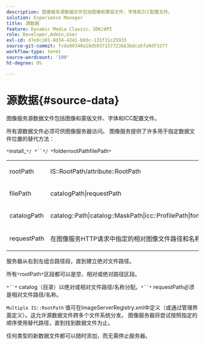 ```yaml
---
description: 图像服务源数据文件包括图像和蒙版文件、字体和ICC配置文件。
solution: Experience Manager
title: 源数据
feature: Dynamic Media Classic，SDK/API
role: Developer,Admin,User
exl-id: d7e9c101-8d34-4241-b03c-131f31c25933
source-git-commit: fcda99340a18d5037157723bb3bdca5fa9df3277
workflow-type: tm+mt
source-wordcount: '199'
ht-degree: 0%

---
```


# 源数据{#source-data}

图像服务源数据文件包括图像和蒙版文件、字体和ICC配置文件。

所有源数据文件必须可供图像服务器访问。 图像服务提供了许多用于指定数据文件位置的替代方法：

`*`install_`*/ *``*/ *`folderrootPathfilePath`*`

<table id="simpletable_26686444C7EF46D6BC4C0490C8010BF9"> 
 <tr class="strow"> 
  <td class="stentry"> <p><span class="codeph"> <span class="varname"> rootPath</span></span> </p></td> 
  <td class="stentry"> <p><span class="codeph"> IS::RootPath/attribute::RootPath</span> </p></td> 
 </tr> 
 <tr class="strow"> 
  <td class="stentry"> <p><span class="codeph"> <span class="varname"> filePath  </span></span> </p></td> 
  <td class="stentry"> <p><span class="codeph"> catalogPath|requestPath</span> </p></td> 
 </tr> 
 <tr class="strow"> 
  <td class="stentry"> <p><span class="codeph"> <span class="varname"> catalogPath</span></span> </p></td> 
  <td class="stentry"> <p><span class="codeph"> catalog::Path|catalog::MaskPath|icc::ProfilePath|font::FontPath|font::MetricsPath</span> </p></td> 
 </tr> 
 <tr class="strow"> 
  <td class="stentry"> <p><span class="codeph"> <span class="varname"> requestPath</span></span> </p></td> 
  <td class="stentry"> <p><span class="codeph"> 在图像服务HTTP请求中指定的相对图像文件路径和名称</span> </p></td> 
 </tr> 
</table>

服务器从右到左组合路径段，直到建立绝对文件路径。

所有`*`rootPath`*`区段都可以是空、相对或绝对路径区段。

`*``*` catalog（目录）以绝对或相对文件路径/名称分配。`*``*` requestPath必须是相对文件路径/名称。

`Multiple IS::RootPath` 值可在ImageServerRegistry.xml中定义（或通过管理界面定义）。这允许源数据文件跨多个文件系统分发。 图像服务器将尝试按照指定的顺序使用替代路径，直到找到数据文件为止。

任何类型的新数据文件都可以随时添加，而无需停止服务器。

